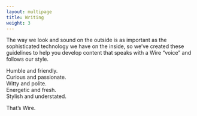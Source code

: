 ```yaml
---
layout: multipage
title: Writing
weight: 3
---
```


The way we look and sound on the outside is as important as the sophisticated technology we have on the inside, so we’ve created these guidelines to help you develop content that speaks with a Wire “voice” and follows our style.

<p class="lead">
  Humble and friendly. <br>
  Curious and passionate. <br>
  Witty and polite. <br>
  Energetic and fresh. <br>
  Stylish and understated.
</p>

<p class="lead dark">That’s Wire.</p>
